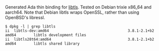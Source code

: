 Generated Ada thin binding for [libtls](https://man.openbsd.org/tls_init.3). Tested on Debian trixie x86_64 and aarch64. Note that Debian libtls wraps OpenSSL, rather than using OpenBSD's libressl.

```
$ dpkg -l | grep libtls
ii  libtls-dev:amd64                                    3.8.1-2.1+b2                              amd64        libtls development files
ii  libtls28t64:amd64                                   3.8.1-2.1+b2                              amd64        libtls shared library
```

